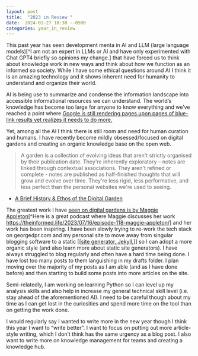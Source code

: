 ```yaml
---
layout: post
title:  "2023 in Review "
date:  2024-01-27 18:30 --0500
categories: year_in_review
---
```

This past year has seen development menta in AI and LLM (large language models)[^I am not an expert in LLMs or AI and have only experimented with Chat GPT4 briefly so opinions my change.] that have forced us to think about knowledge work in new ways and think about how we function as an informed so society. While I have some ethical questions around AI I think it is an amazing technology and it shows inherent need for humanity to understand and organize their world.

AI is being use to summarize and condense the information landscape into accessible informational resources we can understand. The world’s knowledge has become too large for anyone to know  everything and we’ve reached a point where [Google is still rendering pages upon pages of blue-link results yet realizes it needs to do more.](https://www.theverge.com/2023/5/12/23720396/google-search-generative-experience-blue-links)

Yet, among all the AI I think there is still room and need for human curation and humans. I have recently become mildly obsessed/focused on digital gardens and creating an organic knowledge base on the open web.

> A garden is a collection of evolving ideas that aren't strictly organised by their publication date. They're inherently exploratory – notes are linked through contextual associations. They aren't refined or complete - notes are published as half-finished thoughts that will grow and evolve over time. They're less rigid, less performative, and less perfect than the personal websites we're used to seeing.

- [A Brief History & Ethos of the Digital Garden](https://maggieappleton.com/garden-history)

The greatest work I have [seen on digital gardens is by Maggie Appleton](https://maggieappleton.com/)[^Here is a great podcast where Maggie discusses her work https://theinformed.life/2023/07/16/episode-118-maggie-appleton/] and her work has been inspiring. I have been slowly trying to re-work the tech stack on georgedpr.com and my personal site to move away from singular blogging software to a static [[[site generator, Jekyll,](https://jekyllrb.com/)]] so I can adopt a more organic style (and also learn more about static site generators). I have always struggled to blog regularly and often have a hard time being done. I have lost too many posts to them languishing in my drafts folder. I plan moving over the majority of my posts as I am able (and as I have done before) and then starting to build some posts into more articles on the site.

Semi-relatedly, I am working on learning Python so I can level up my analysis skills and also help in increase my general technical skill level (i.e. stay ahead of the aforementioned AI). I need to be careful though about my time as I can get lost in the curiosities and spend more time on the tool than on getting the work done.

I would regularly say I wanted to write more in the new year though I think this year I want to “write better”. I want to focus on putting out more article-style writing, which I don’t think has the same urgency as a blog post. I also want to write more on knowledge management for teams and creating a knowledge hub.

